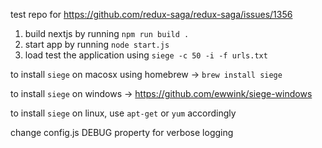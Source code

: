 test repo for https://github.com/redux-saga/redux-saga/issues/1356

1. build nextjs by running `npm run build .`
2. start app by running `node start.js`
3. load test the application using `siege -c 50 -i -f urls.txt`

to install `siege` on macosx using homebrew -> `brew install siege`

to install `siege` on windows -> https://github.com/ewwink/siege-windows

to install `siege` on linux, use `apt-get` or `yum` accordingly

change config.js DEBUG property for verbose logging
